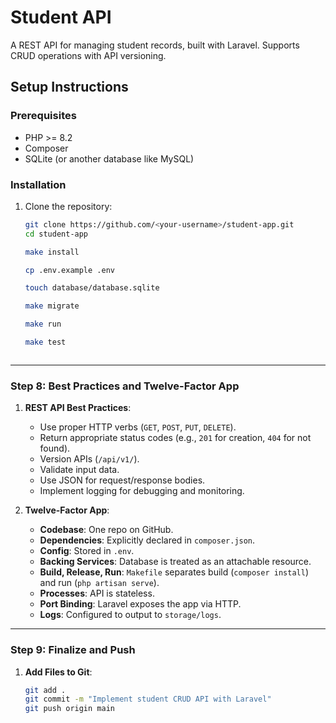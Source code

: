 # Student API

A REST API for managing student records, built with Laravel. Supports CRUD operations with API versioning.

## Setup Instructions

### Prerequisites
- PHP >= 8.2
- Composer
- SQLite (or another database like MySQL)

### Installation
1. Clone the repository:
   ```bash
   git clone https://github.com/<your-username>/student-app.git
   cd student-app

   make install

   cp .env.example .env

   touch database/database.sqlite

   make migrate

   make run

   make test



---

### Step 8: Best Practices and Twelve-Factor App

1. **REST API Best Practices**:
   - Use proper HTTP verbs (`GET`, `POST`, `PUT`, `DELETE`).
   - Return appropriate status codes (e.g., `201` for creation, `404` for not found).
   - Version APIs (`/api/v1/`).
   - Validate input data.
   - Use JSON for request/response bodies.
   - Implement logging for debugging and monitoring.

2. **Twelve-Factor App**:
   - **Codebase**: One repo on GitHub.
   - **Dependencies**: Explicitly declared in `composer.json`.
   - **Config**: Stored in `.env`.
   - **Backing Services**: Database is treated as an attachable resource.
   - **Build, Release, Run**: `Makefile` separates build (`composer install`) and run (`php artisan serve`).
   - **Processes**: API is stateless.
   - **Port Binding**: Laravel exposes the app via HTTP.
   - **Logs**: Configured to output to `storage/logs`.

---

### Step 9: Finalize and Push

1. **Add Files to Git**:
   ```bash
   git add .
   git commit -m "Implement student CRUD API with Laravel"
   git push origin main